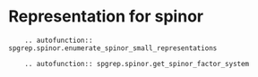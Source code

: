 # Representation for spinor

```{eval-rst}
    .. autofunction:: spgrep.spinor.enumerate_spinor_small_representations
```

```{eval-rst}
    .. autofunction:: spgrep.spinor.get_spinor_factor_system
```
